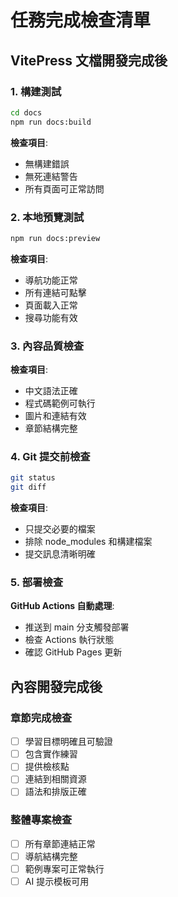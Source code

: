 # 任務完成檢查清單

## VitePress 文檔開發完成後

### 1. 構建測試
```bash
cd docs
npm run docs:build
```
**檢查項目**:
- 無構建錯誤
- 無死連結警告
- 所有頁面可正常訪問

### 2. 本地預覽測試
```bash
npm run docs:preview
```
**檢查項目**:
- 導航功能正常
- 所有連結可點擊
- 頁面載入正常
- 搜尋功能有效

### 3. 內容品質檢查
**檢查項目**:
- 中文語法正確
- 程式碼範例可執行
- 圖片和連結有效
- 章節結構完整

### 4. Git 提交前檢查
```bash
git status
git diff
```
**檢查項目**:
- 只提交必要的檔案
- 排除 node_modules 和構建檔案
- 提交訊息清晰明確

### 5. 部署檢查
**GitHub Actions 自動處理**:
- 推送到 main 分支觸發部署
- 檢查 Actions 執行狀態
- 確認 GitHub Pages 更新

## 內容開發完成後

### 章節完成檢查
- [ ] 學習目標明確且可驗證
- [ ] 包含實作練習
- [ ] 提供檢核點
- [ ] 連結到相關資源
- [ ] 語法和排版正確

### 整體專案檢查
- [ ] 所有章節連結正常
- [ ] 導航結構完整
- [ ] 範例專案可正常執行
- [ ] AI 提示模板可用